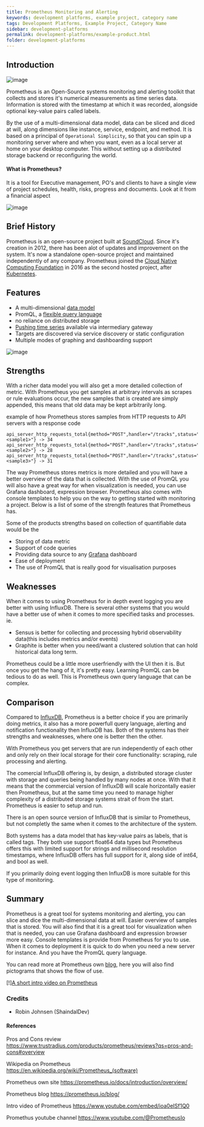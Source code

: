 ```yaml
---
title: Prometheus Monitoring and Alerting
keywords: development platforms, example project, category name
tags: Development Platforms, Example Project, Category Name
sidebar: development-platforms
permalink: development-platforms/example-product.html
folder: development-platforms
---
```


## Introduction
![image](https://user-images.githubusercontent.com/89133440/217799993-db6dc66a-07c9-4ed9-bd3e-bd1500737fb8.png)


Prometheus is an Open-Source systems monitoring and alerting toolkit that collects and stores it's numerical measurements as time series data. Information is stored with the timestamp at which it was recorded, alongside optional key-value pairs called labels. 

By the use of a multi-dimensional data model, data can be sliced and diced at will, along dimensions like instance, service, endpoint, and method.
It is based on a principal of `Operational Simplicity`, so that you can spin up a monitoring server where and when you want, even as a local server at home on your desktop computer. This without setting up a distributed storage backend or reconfiguring the world. 

#### What is Prometheus?
It is a tool for Executive management, PO's and clients to have a single view of project schedules, health, risks, progress and documents. Look at it from a financial aspect

![image](https://user-images.githubusercontent.com/89133440/217797879-a9a03c77-ded7-47f3-8654-49afd4dab336.png)


## Brief History
Prometheus is an open-source project built at [SoundCloud](https://soundcloud.com/discover). Since it's creation in 2012, there has been alot of updates and improvement on the system. It's now a standalone open-source project and maintained independently of any company. 
Prometheus joined the [Cloud Native Computing Foundation](https://www.cncf.io/) in 2016 as the second hosted project, after [Kubernetes](https://kubernetes.io/).




## Features

* A multi-dimensional [data model](https://prometheus.io/docs/concepts/data_model/)
* PromQL, a [flexible query language](https://prometheus.io/docs/prometheus/latest/querying/basics/)
* no reliance on distributed storage
* [Pushing time series](https://prometheus.io/docs/instrumenting/pushing/) available via intermediary gateway
* Targets are discovered via service discovery or static configuration
* Multiple modes of graphing and dashboarding support

![image](https://user-images.githubusercontent.com/89133440/217797307-ab44f040-937b-44d8-9a80-109d1b2ca80f.png)


## Strengths

With a richer data model you will also get a more detailed collection of metric. With Prometheus you get samples at arbitrary intervals as scrapes or rule evaluations occur, the new samples that is created are simply appended, this means that old data may be kept arbitrarily long.

example of how Prometheus stores samples from HTTP requests to API servers with a response code 

```
api_server_http_requests_total{method="POST",handler="/tracks",status="500",instance="<sample1>"} -> 34
api_server_http_requests_total{method="POST",handler="/tracks",status="500",instance="<sample2>"} -> 28
api_server_http_requests_total{method="POST",handler="/tracks",status="500",instance="<sample3>"} -> 31 
```
The way Prometheus stores metrics is more detailed and you will have a better overview of the data that is collected. With the use of PromQL you will also have a great way for when visualization is needed, you can use Grafana dashboard, expression browser. Prometheus also comes with console templates to help you on the way to getting started with monitoring a project. Below is a list of some of the strength features that Prometheus has.

Some of the products strengths based on collection of quantifiable data would be the
* Storing of data metric
* Support of code queries
* Providing data source to any [Grafana](https://grafana.com/) dashboard
* Ease of deployment
* The use of PromQL that is really good for visualisation purposes


## Weaknesses

When it comes to using Prometheus for in depth event logging you are better with using InfluxDB. There is several other systems that you would have a better use of when it comes to more specified tasks and processes.
ie. 
* Sensus is better for collecting and processing hybrid observability data(this includes metrics and/or events)
* Graphite is better when you need/want a clustered solution that can hold historical data long term.


Prometheus could be a little more userfriendly with the UI then it is. But once you get the hang of it, it's pretty easy. Learning PromQL can be tedious to do as well. This is Prometheus own query language that can be complex. 



## Comparison

Compared to [InfluxDB](https://www.influxdata.com/), Prometheus is a better choice if you are primarily doing metrics, it also has a more powerfull query language, alerting and notification functionality then InfluxDB has. Both of the systems has their strengths and weaknesses, where one is better then the other. 

With Prometheus you get servers that are run independently of each other and only rely on their local storage for their core functionality: scraping, rule processing and alerting.

The comercial InfluxDB offering is, by design, a distributed storage cluster with storage and queries being handled by many nodes at once. With that it means that the commercial version of InfluxDB will scale horizontally easier then Prometheus, but at the same time you need to manage higher complexity of a distributed storage systems strait of from the start. Prometheus is easier to setup and run. 

There is an open source version of InfluxDB that is similar to Prometheus, but not completly the same when it comes to the architecture of the system.

Both systems has a data model that has key-value pairs as labels, that is called tags. They both use support float64 data types but Prometheus offers this with limited support for strings and millisecond resolution timestamps, where InfluxDB offers has full support for it, along side of int64, and bool as well.

If you primarily doing event logging then InfluxDB is more suitable for this type of monitoring.


## Summary
Prometheus is a great tool for systems monitoring and alerting, you can slice and dice the multi-dimensional data at will. Easier overview of samples that is stored. 
You will also find that it is a great tool for visualization when that is needed, you can use Grafana dashboard and expression browser more easy. Console templates is provide from Prometheus for you to use. 
When it comes to deployment it is quick to do when you need a new server for instance. And you have the PromQL query language. 

You can read more at Prometheus own [blog](https://prometheus.io/blog/), here you will also find pictograms that shows the flow of use.


[!][A short intro video on Prometheus](https://www.youtube.com/embed/ioa0eISf1Q0)

### Credits

- Robin Johnsen (ShaindalDev)

#### References
Pros and Cons review https://www.trustradius.com/products/prometheus/reviews?qs=pros-and-cons#overview

Wikipedia on Prometheus https://en.wikipedia.org/wiki/Prometheus_(software)

Prometheus own site https://prometheus.io/docs/introduction/overview/

Prometheus blog https://prometheus.io/blog/

Intro video of Prometheus https://www.youtube.com/embed/ioa0eISf1Q0

Promethus youtube channel https://www.youtube.com/@PrometheusIo

